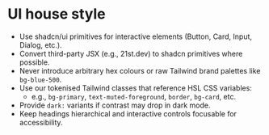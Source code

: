# UI house style

- Use shadcn/ui primitives for interactive elements (Button, Card, Input, Dialog, etc.).
- Convert third-party JSX (e.g., 21st.dev) to shadcn primitives where possible.
- Never introduce arbitrary hex colours or raw Tailwind brand palettes like `bg-blue-500`.
- Use our tokenised Tailwind classes that reference HSL CSS variables:
  - e.g., `bg-primary`, `text-muted-foreground`, `border`, `bg-card`, etc.
- Provide `dark:` variants if contrast may drop in dark mode.
- Keep headings hierarchical and interactive controls focusable for accessibility.

